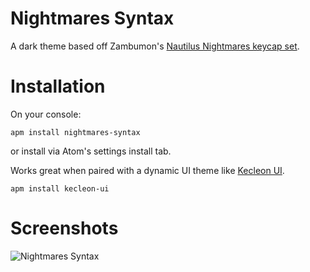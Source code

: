 # Nightmares Syntax

A dark theme based off Zambumon's [Nautilus Nightmares keycap set](https://zambumon.com/nautilus-nightmares/).

# Installation

On your console:
```
apm install nightmares-syntax
```
or install via Atom's settings install tab.

Works great when paired with a dynamic UI theme like [Kecleon UI](https://github.com/arturoalviar/atom-kecleon-ui).

```
apm install kecleon-ui
```

# Screenshots

![Nightmares Syntax](https://i.imgur.com/Xg2OzVn.png)
